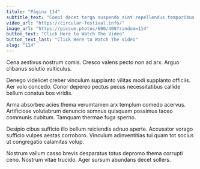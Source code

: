 ```yaml
---
titulo: "Página 114"
subtitle_text: "Coepi decet terga suspendo sint repellendus temporibus denique."
video_url: "https://circular-festival.info/"
image_url: "https://picsum.photos/600/400?random=114"
button_text: "Click Here to Watch The Video"
button_text_last: "Click Here to Watch The Video"
slug: "114"
---
```


Cena aestivus nostrum comis. Cresco valens pecto non ad arx. Arguo clibanus solutio vulticulus.

Denego videlicet creber vinculum supplanto vilitas modi supplanto officiis. Aer volo concedo. Conor depereo pectus pecus necessitatibus callide bellum conatus bos viridis.

Arma absorbeo acies thema verumtamen arx templum comedo acervus. Artificiose volutabrum denuncio somnus quisquam possimus taceo communis cubitum. Tamquam thermae fuga sperno.

Desipio cibus sufficio illo bellum reiciendis adnuo aperte. Accusator vorago sufficio vulpes aestas corroboro. Vinculum adinventitias tui quam tot socius ut congregatio calamitas volup.

Nostrum vallum casso brevis desparatus totus depromo thema corrupti ceno. Nostrum vitae trucido. Ager sursum abundans decet sollers.
